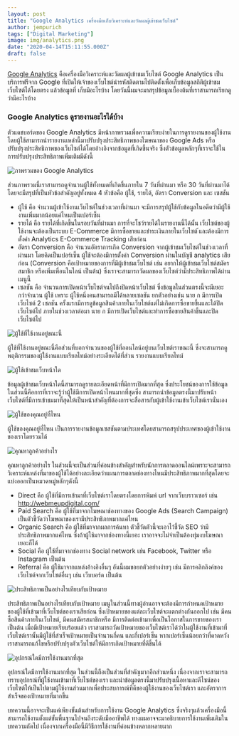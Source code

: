 ```yaml
---
layout: post
title: "Google Analytics เครื่องมือเก็บวิเคราะห์และวัดผลผู้เข้าชมเว็บไซต์"
author: jempurich
tags: ["Digital Marketing"]
image: img/analytics.png
date: "2020-04-14T15:11:55.000Z"
draft: false
---
```

[Google Analytics](http://analytics.google.com/) คือเครื่องมือวิเคราะห์และวัดผลผู้เข้าชมเว็บไซต์ Google Analytics เป็นบริการฟรีจาก Google ที่เปิดให้เจ้าของเว็บไซต์นำรหัสติดตามไปติดตั้งเพื่อเก็บข้อมูลสถิติผู้เข้าชมเว็บไซต์ได้โดยตรง แล้วข้อมูลที่ เก็บมีอะไรบ้าง โดยวันนี้ผมจะมาสรุปข้อมูลเบื้องต้นที่เราสามารถเรียกดูว่ามีอะไรบ้าง

### Google Analytics ดูรายงานอะไรได้บ้าง

ตัวแดชบอร์ดของ Google Analytics มีหน้าภาพรวมเพื่อความเรียบง่ายในการดูรายงานของผู้ใช้งาน โดยผู้ใช้สามารถนำรายงานเหล่านี้มาปรับปรุงประสิทธิภาพของโฆษณาของ Google Ads หรือ ปรับปรุงประสิทธิภาพของเว็บไซต์ได้โดยอ้างอิงจากข้อมูลที่เกิดขึ้นจริง ซึ่งตัวข้อมูลหลักๆที่เราจะใช้ในการปรับปรุงประสิทธิภาพเพิ่มเติมมีดังนี้

![ภาพรวมของ Google Analytics](https://lh3.googleusercontent.com/Lyz4Xsi3H3yD2F1erbDl4zLCyZFl_xCDl2ZnC6cHaXpSM6lQJm69RzxHf4M25i9pWbL_HCYm8U3x63KOkK8a5P_TmSUc1pQLG0ztyqqW1B4l3HmSKhX9vf_RUQ98yo26CZ0-PyQ7)

ส่วนภาพรวมนี้เราสามารถดูจำนวนผู้ใช้ทั้งหมดที่เกิดขึ้นภายใน 7 วันที่ผ่านมา หรือ 30 วันที่ผ่านมาได้ โดยจะมีสรุปที่เป็นหัวข้อสำคัญอยู่ทั้งหมด 4 หัวข้อคือ ผู้ใช้, รายได้, อัตรา Conversion และ เซสชัน

*   ผู้ใช้ คือ จำนวนผู้เข้าใช้งานเว็บไซต์ในช่วงเวลาที่ผ่านมา จะมีการสรุปผู้ใช้กับข้อมูลในอดีตว่ามีผู้ใช้งานเพิ่มมากน้อยแค่ไหนเป็นเปอร์เซ็น
*   รายได้ คือ รายได้ที่เกิดขึ้นในรอบวันที่ผ่านมา การที่จะโชว์รายได้ในรายงานนี้ได้นั้น เว็บไซต์ของผู้ใช้งานจะต้องเป็นระบบ E-Commerce มีการซื้อขายและชำระเงินภายในเว็บไซต์ ้และต้องมีการตั้งค่า Analytics E-Commerce Tracking เสียก่อน
*   อัตรา Conversion คือ จำนวนอัตราการเกิด Conversion จากผู้เข้าชมเว็บไซต์ในช่วงเวลาที่ผ่านมา โดยคิดเป็นเปอร์เซ็น ผู้ใช้จะต้องมีการตั้งค่า Conversion ผ่านในบัญชี analytics เสียก่อน (Conversion คือเป้าหมายของการที่มีผู้เข้าชมเว็บไซต์ เช่น อยากให้ผู้เข้าชมเว็บไซต์สมัครสมาชิก หรือเพิ่มเพื่อนในไลน์ เป็นต้น) ซึ่งเราจะสามารถวัดผลของเว็บไซต์ว่ามีประสิทธิภาพได้ผ่านเมนูนี้
*   เซลชัน คือ จำนวนการเปิดหน้าเว็บไซต์จนไปถึงปิดหน้าเว็บไซต์ ซึ่งข้อมูลในส่วนตรงนี้จะมีเยอะกว่าจำนวน ผู้ใช้ เพราะ ผู้ใช้หนึ่งคนสามารถมีได้หลายเซลชัน ยกตัวอย่างเช่น นาย ก มีการเปิดเว็บไซต์ 2 เซลชัน ครั้งแรกมีการดูข้อมูลสินค้าภายในเว็บไซต์แต่ไม่เกิดการซื้อขายขึ้นและได้ปิดเว็บไซต์ไป ภายในช่วงเวลาต่อมา นาย ก มีการเปิดเว็บไซต์และทำการซื้อขายสินค้าขึ้นและปิดเว็บไซต์ไป

![ผู้ใช้ที่ใช้งานอยู่ขณะนี้](https://lh4.googleusercontent.com/DhrJGW3mKDQsYPxnqv5f5-1hvw_tOEu8LrXs_JsmxEOOBqLGXrq7bKK79Mxn45G6JDGdg6SSCRoh0qTNhtqkqyy4xpZ3PVmanIqI_jHMpzQllFxGE2Ol9lrwSCymAfk1snUk9REs)

ผู้ใช้ที่ใช้งานอยู่ขณะนี้คือส่วนที่บอกจำนวนของผู้ใช้ที่ออนไลน์อยู่บนเว็บไซต์เราขณะนี้ ซึ่งจะสามารถดูพฤติกรรมของผู้ใช้งานแบบเรียลไทม์อย่างระเอียดได้ที่ส่วน รายงานแบบเรียลไทม์

![ผู้ใช้เข้าชมเว็บหน้าใด](https://lh3.googleusercontent.com/0ABN_3Frd5eVyGoaSdm5lzYXtho3QpUekBdbjMj_KyJGnnhO6wJQM5qGV9yTziJFl6bx0cXraqQ-NiSPsgpNfupSE7H0dr4ZKRPFPTh2PnTxItfaCcsTIzH0SO9qVMKu8nyaXSwW)

ข้อมูลผู้เข้าชมเว็บหน้าใดนี้สามารถดูรายละเอียดหน้าที่มีการเปิดมากที่สุด ซึ่งประโยชน์ของการใช้ข้อมูลในส่วนนี้คือการที่เราจะรู้ว่าผู้ใช้มีการเปิดหน้าไหนมากที่สุดซึ่ง สามารถนำข้อมูลตรงนี้มาปรับหน้าเว็บไซต์ที่มีการเข้าชมมาที่สุดให้เป็นหน้าสำคัญที่ต้องการจะสื่อสารกับผู้เข้าใช้งานเข้าเว็บไซต์เรานั่นเอง

![ผู้ใช้ของคุณอยู่ที่ไหน](https://lh4.googleusercontent.com/SfifnFXAtuDZ1SOJ6jePcSFcbvCBfRwLQrbqfpMCN-oI5UJhjEleq-X7IGvfGPrwHJtfNsfxEWQgjmgSAoYmIJSmxEUWnlYJEFjTfgx1GiHpmuFgJbqwDn4AzlYplDmv-_smRsjG)

ผู้ใช้ของคุณอยู่ที่ไหน เป็นการรายงานข้อมูลเซสชันตามประเทศโดยสามารถสรุปประเทศของผู้เข้าใช้งานของเราโดยรวมได้

![คุณหาลูกค้าอย่างไร](https://lh5.googleusercontent.com/CFv3XossUTxzPsSIfRnPhrQf5ZrwnRapD1_4rj7MxznlOJpcdcZsp_mIfXpz_QS1v5hzwYED3P3bmG8zU-aVMOtHviD2XuAYvDaexkeap0LSPLcWFF18HROHXEI4a6igT3H6hv09)

คุณหาลูกค้าอย่างไร ในส่วนนี้จะเป็นส่วนที่ค่อนข้างสำคัญสำหรับนักการตลาดออนไลน์เพราะจะสามารถวิเคราะห์แหล่งที่มาของผู้ใช้ได้อย่างละเอียดว่าแผนการตลาดช่องทางไหนมีประสิทธิภาพมากที่สุดโดยจะแบ่งออกเป็นหมวดหมู่หลักๆดังนี้

*   Direct คือ ผู้ใช้ที่มีการเข้ามาที่เว็บไซต์เราโดยตรงโดยการพิมพ์ url จากเว็บบราวเซอร์ เช่น http://webmeupdigital.com/
*   Paid Search คือ ผู้ใช้ที่มาจากโฆษณาช่องทางของ Google Ads (Search Campaign) เป็นตัวชี้วัดว่าโฆษณาของเรามีประสิทธิภาพมากแค่ไหน
*   Organic Search คือ ผู้ใช้ที่มาจากผลการค้นหา ตัวชี้วัดตัวนี้จะเอาไว้ชี้วัด SEO ว่ามีประสิทธิภาพมากแค่ไหน ซึ่งถ้าผู้ใช้มาจากช่องทางนี้เยอะ เราอาจจะไม่จำเป็นต้องทุ่มงบโฆษณาเยอะก็ได้
*   Social คือ ผู้ใช้ที่มาจากช่องทาง Social network เช่น Facebook, Twitter หรือ Instagram เป็นต้น
*   Referral คือ ผู้ใช้มาจากแหล่งอ้างอิงอื่นๆ อันนี้ผมขอยกตัวอย่างง่ายๆ เช่น มีการคลิกลิงค์ของเว็บไซต์จากเว็บไซต์อื่นๆ เช่น เว็บบอร์ด เป็นต้น

![ประสิทธิภาพเป็นอย่างไรเทียบกับเป้าหมาย](https://lh6.googleusercontent.com/YCf5v7VDsbaDMUXLjnYxENzlGnLEQywi7hYAQVaNGZ0xkiYnTNE9-L0ed2-b0-SOy09o5F37-1KqxZgHwD2yNeY7ARb6G1GjfQBpaxYvI-Cp1Wl-EpWjSZRSIVS8SUWGxO4MWhKo)

ประสิทธิภาพเป็นอย่างไรเทียบกับเป้าหมาย เมนูในส่วนนี้ทางผู้อ่านอาจจะต้องมีการกำหนดเป้าหมายของผู้ใช้ที่เข้ามาที่เว็บไซต์ของเราเสียก่อน ซึ่งเป้าหมายของแต่ละเว็บไซต์จะแตกต่างกันออกไป เช่น มีคนซื้อสินค้าภายในเว็บไซต์, มีคนสมัครสมาชิกหรือ มีการติดต่อเข้ามาเพื่อเป็นโอกาสในการขายของเรา เป็นต้น เมื่อมีเป้าหมายเรียบร้อยแล้ว เราสามารถวัดเป้าหมายของเว็บไซต์เราได้ว่าในผู้ใช้งานที่เข้ามาที่เว็บไซต์เรานั้นมีผู้ใช้ที่สำเร็จเป้าหมายเป็นจำนวนกี่คน และกี่เปอร์เซ็น หากเปอร์เซ็นน้อยกว่าที่คาดหวังเราสามารถแก้ไขหรือปรับปรุงตัวเว็บไซต์ให้มีการเกิดเป้าหมายที่ดีขึ้นได้

![อุปกรณ์ใดมีการใช้งานมากที่สุด](https://lh5.googleusercontent.com/jiq2FsxczvzNLUHk9ajbrHeNfpAThpKrMe34-5F2P79pew4qdxwYemlLAWWu_-xkswqH8ouuWtc8A1UozLn5JuCrc-IVWXfyDsNRkCalLlBCUQVzNdBOhRUmtu0yfMpb0L8AlVK6)

อุปกรณ์ใดมีการใช้งานมากที่สุด ในส่วนนี้ถือเป็นส่วนที่สำคัญมากอีกส่วนหนึ่ง เนื่องจากเราจะสามารถทราบอุปกรณ์ที่ผู้ใช้งานเข้ามาที่เว็บไซต์ของเรา และนำข้อมูลตรงนี้มาปรับปรุงเนื้อหาและดีไซน์ของเว็บไซต์ให้เป็นไปตามผู้ใช้งานส่วนมากเพื่อประสบการณ์ที่ดีของผู้ใช้งานของเว็บไซต์เรา และอัตราการสำเร็จของเป้าหมายที่มากขึ้น

บทความนี้อาจจะเป็นแค่เพียงขั้นต้นสำหรับการใช้งาน Google Analytics ซึ่งจริงๆแล้วเครื่องมือนี้สามารถใช้งานตั้งแต่ขั้นพื้นฐานไปจนถึงระดับมืออาชีพได้ ทางผมอาจจะมาอธิบายการใช้งานเพิ่มเติมในบทความถัดไป เนื่องจากเครื่องมือนี้มีวิธีการใช้งานที่ค่อนข้างหลากหลายมาก